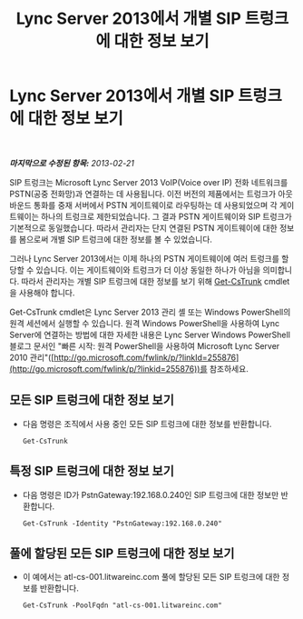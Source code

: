 ﻿---
title: Lync Server 2013에서 개별 SIP 트렁크에 대한 정보 보기
TOCTitle: Lync Server 2013에서 개별 SIP 트렁크에 대한 정보 보기
ms:assetid: adfacb74-7ea5-4c53-934e-ba7ec59879eb
ms:mtpsurl: https://technet.microsoft.com/ko-kr/library/JJ721847(v=OCS.15)
ms:contentKeyID: 49885924
ms.date: 08/10/2015
mtps_version: v=OCS.15
ms.translationtype: HT
---

# Lync Server 2013에서 개별 SIP 트렁크에 대한 정보 보기

 

_**마지막으로 수정된 항목:** 2013-02-21_

SIP 트렁크는 Microsoft Lync Server 2013 VoIP(Voice over IP) 전화 네트워크를 PSTN(공중 전화망)과 연결하는 데 사용됩니다. 이전 버전의 제품에서는 트렁크가 아웃바운드 통화를 중재 서버에서 PSTN 게이트웨이로 라우팅하는 데 사용되었으며 각 게이트웨이는 하나의 트렁크로 제한되었습니다. 그 결과 PSTN 게이트웨이와 SIP 트렁크가 기본적으로 동일했습니다. 따라서 관리자는 단지 연결된 PSTN 게이트웨이에 대한 정보를 봄으로써 개별 SIP 트렁크에 대한 정보를 볼 수 있었습니다.

그러나 Lync Server 2013에서는 이제 하나의 PSTN 게이트웨이에 여러 트렁크를 할당할 수 있습니다. 이는 게이트웨이와 트렁크가 더 이상 동일한 하나가 아님을 의미합니다. 따라서 관리자는 개별 SIP 트렁크에 대한 정보를 보기 위해 [Get-CsTrunk](get-cstrunk.md) cmdlet을 사용해야 합니다.

Get-CsTrunk cmdlet은 Lync Server 2013 관리 셸 또는 Windows PowerShell의 원격 세션에서 실행할 수 있습니다. 원격 Windows PowerShell을 사용하여 Lync Server에 연결하는 방법에 대한 자세한 내용은 Lync Server Windows PowerShell 블로그 문서인 "빠른 시작: 원격 PowerShell을 사용하여 Microsoft Lync Server 2010 관리"([http://go.microsoft.com/fwlink/p/?linkId=255876](http://go.microsoft.com/fwlink/p/?linkid=255876))를 참조하세요.

## 모든 SIP 트렁크에 대한 정보 보기

  - 다음 명령은 조직에서 사용 중인 모든 SIP 트렁크에 대한 정보를 반환합니다.
    
        Get-CsTrunk

## 특정 SIP 트렁크에 대한 정보 보기

  - 다음 명령은 ID가 PstnGateway:192.168.0.240인 SIP 트렁크에 대한 정보만 반환합니다.
    
        Get-CsTrunk -Identity "PstnGateway:192.168.0.240"

## 풀에 할당된 모든 SIP 트렁크에 대한 정보 보기

  - 이 예에서는 atl-cs-001.litwareinc.com 풀에 할당된 모든 SIP 트렁크에 대한 정보를 반환합니다.
    
        Get-CsTrunk -PoolFqdn "atl-cs-001.litwareinc.com"

